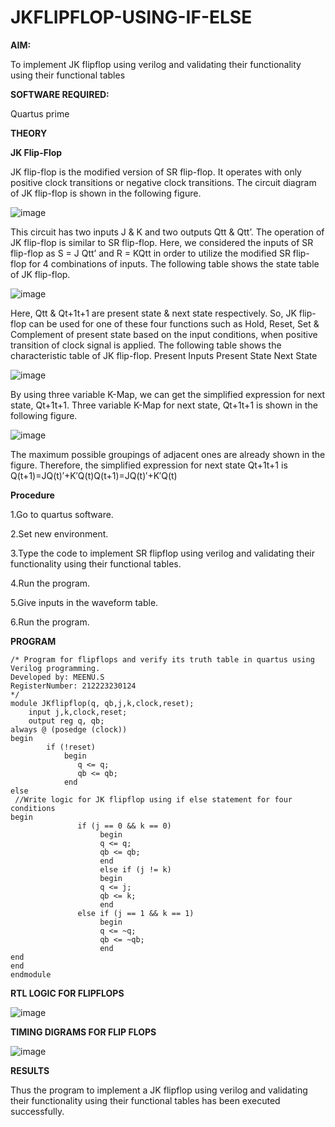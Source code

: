 # JKFLIPFLOP-USING-IF-ELSE

**AIM:** 

To implement  JK flipflop using verilog and validating their functionality using their functional tables

**SOFTWARE REQUIRED:**

Quartus prime

**THEORY**

**JK Flip-Flop**

JK flip-flop is the modified version of SR flip-flop. It operates with only positive clock transitions or negative clock transitions. The circuit diagram of JK flip-flop is shown in the following figure.

![image](https://github.com/naavaneetha/JKFLIPFLOP-USING-IF-ELSE/assets/154305477/a649c30b-232b-4558-b188-fd6c09845180)


This circuit has two inputs J & K and two outputs Qtt & Qtt’. The operation of JK flip-flop is similar to SR flip-flop. Here, we considered the inputs of SR flip-flop as S = J Qtt’ and R = KQtt in order to utilize the modified SR flip-flop for 4 combinations of inputs. The following table shows the state table of JK flip-flop.

![image](https://github.com/naavaneetha/JKFLIPFLOP-USING-IF-ELSE/assets/154305477/c4360742-e8a8-4937-b089-c46c0433f9a3)

 
Here, Qtt & Qt+1t+1 are present state & next state respectively. So, JK flip-flop can be used for one of these four functions such as Hold, Reset, Set & Complement of present state based on the input conditions, when positive transition of clock signal is applied. The following table shows the characteristic table of JK flip-flop. Present Inputs Present State Next State
 
![image](https://github.com/naavaneetha/JKFLIPFLOP-USING-IF-ELSE/assets/154305477/6c275261-a6d5-4c37-a3a7-1e88ca11c4cd)

By using three variable K-Map, we can get the simplified expression for next state, Qt+1t+1. Three variable K-Map for next state, Qt+1t+1 is shown in the following figure.
 
![image](https://github.com/naavaneetha/JKFLIPFLOP-USING-IF-ELSE/assets/154305477/5174f41b-0ce0-4329-a372-6d1943ea6673)

The maximum possible groupings of adjacent ones are already shown in the figure. Therefore, the simplified expression for next state Qt+1t+1 is Q(t+1)=JQ(t)′+K′Q(t)Q(t+1)=JQ(t)′+K′Q(t)

**Procedure**

1.Go to quartus software.

2.Set new environment.

3.Type the code to implement SR flipflop using verilog and validating their functionality using their functional tables.

4.Run the program.

5.Give inputs in the waveform table.

6.Run the program.

**PROGRAM**
~~~
/* Program for flipflops and verify its truth table in quartus using Verilog programming. 
Developed by: MEENU.S
RegisterNumber: 212223230124
*/
module JKflipflop(q, qb,j,k,clock,reset);
    input j,k,clock,reset;
    output reg q, qb;
always @ (posedge (clock))
begin 
        if (!reset)
            begin
               q <= q;
               qb <= qb;
            end        
else
 //Write logic for JK flipflop using if else statement for four conditions
begin
               if (j == 0 && k == 0)
                    begin
                    q <= q;
                    qb <= qb;
                    end 
	             	else if (j != k)
                    begin
                    q <= j;
                    qb <= k;
                    end
               else if (j == 1 && k == 1) 
                    begin 
                    q <= ~q; 
                    qb <= ~qb; 
                    end
end
end  
endmodule

~~~

**RTL LOGIC FOR FLIPFLOPS**

![image](https://github.com/Meenu2823/JKFLIPFLOP-USING-IF-ELSE/assets/139416219/5238322d-61f9-4d9d-a31e-ceee07c3e8be)

**TIMING DIGRAMS FOR FLIP FLOPS**

![image](https://github.com/Meenu2823/JKFLIPFLOP-USING-IF-ELSE/assets/139416219/b4c0b176-c849-4afd-a94f-f7af7059dabd)

**RESULTS**

Thus the program to implement a JK flipflop using verilog and validating their functionality using their functional tables has been executed successfully.
